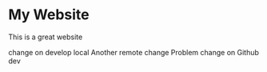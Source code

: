 # My Website
This is a great website

change on develop local
Another remote change
Problem change on Github dev
